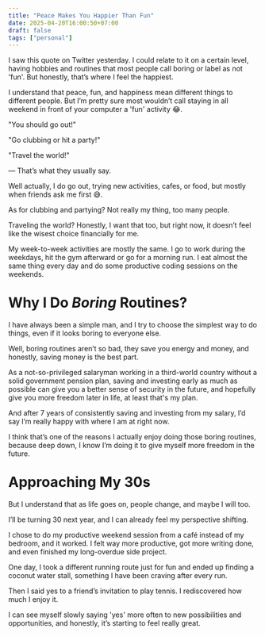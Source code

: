 ```yaml
---
title: "Peace Makes You Happier Than Fun"
date: 2025-04-20T16:00:50+07:00
draft: false
tags: ["personal"]
---
```


<!-- Background -->
I saw this quote on Twitter yesterday. I could relate to it on a certain level, having hobbies and routines that most people call boring or label as not 'fun'. But honestly, that’s where I feel the happiest.

<!-- Different meaning of peace, fun, happiness -->
I understand that peace, fun, and happiness mean different things to different people. But I’m pretty sure most wouldn’t call staying in all weekend in front of your computer a 'fun' activity 😂.

"You should go out!"

"Go clubbing or hit a party!"

"Travel the world!"

— That’s what they usually say.

Well actually, I do go out, trying new activities, cafes, or food, but mostly when friends ask me first 😅.

As for clubbing and partying? Not really my thing, too many people.

Traveling the world? Honestly, I want that too, but right now, it doesn’t feel like the wisest choice financially for me.

My week-to-week activities are mostly the same. I go to work during the weekdays, hit the gym afterward or go for a morning run. I eat almost the same thing every day and do some productive coding sessions on the weekends.

<!-- Why I do boring routines? -->
<h1 style="margin-top: 2rem;"> Why I Do <span style="font-style: italic;"> Boring </span> Routines? </h1>
I have always been a simple man, and I try to choose the simplest way to do things, even if it looks boring to everyone else.

Well, boring routines aren’t so bad, they save you energy and money, and honestly, saving money is the best part.

As a not-so-privileged salaryman working in a third-world country without a solid government pension plan, saving and investing early as much as possible can give you a better sense of security in the future, and hopefully give you more freedom later in life, at least that's my plan.

And after 7 years of consistently saving and investing from my salary, I’d say I’m really happy with where I am at right now.

I think that’s one of the reasons I actually enjoy doing those boring routines, because deep down, I know I’m doing it to give myself more freedom in the future.

<!-- Approaching My 30s -->
<h1 style="margin-top: 2rem;"> Approaching My 30s </h1>
But I understand that as life goes on, people change, and maybe I will too. 

I’ll be turning 30 next year, and I can already feel my perspective shifting.

I chose to do my productive weekend session from a café instead of my bedroom, and it worked. I felt way more productive, got more writing done, and even finished my long-overdue side project.

One day, I took a different running route just for fun and ended up finding a coconut water stall, something I have been craving after every run.

Then I said yes to a friend’s invitation to play tennis. I rediscovered how much I enjoy it.

I can see myself slowly saying 'yes' more often to new possibilities and opportunities, and honestly, it’s starting to feel really great.